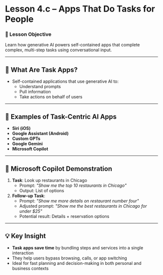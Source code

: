 # Lesson 4.c – Apps That Do Tasks for People

### 🎯 Lesson Objective
Learn how generative AI powers self-contained apps that complete complex, multi-step tasks using conversational input.

---

## 📱 What Are Task Apps?

- Self-contained applications that use generative AI to:
  - Understand prompts
  - Pull information
  - Take actions on behalf of users

---

## 🔧 Examples of Task-Centric AI Apps

- **Siri (iOS)**
- **Google Assistant (Android)**
- **Custom GPTs**
- **Google Gemini**
- **Microsoft Copilot**

---

## 🧪 Microsoft Copilot Demonstration

1. **Task**: Look up restaurants in Chicago
   - Prompt: _"Show me the top 10 restaurants in Chicago"_
   - Output: List of options
2. **Follow-up Task**:
   - Prompt: _"Show me more details on restaurant number four"_
   - Adjusted prompt: _"Show me the best restaurants in Chicago for under $25"_
   - Potential result: Details + reservation options

---

## 💡 Key Insight

- **Task apps save time** by bundling steps and services into a single interaction
- They help users bypass browsing, calls, or app switching
- Ideal for fast planning and decision-making in both personal and business contexts
